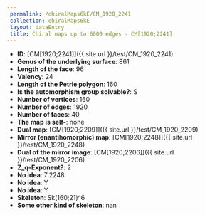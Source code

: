 ```yaml
--- 
 permalink: /chiralMaps6kE/CM_1920_2241 
 collection: chiralMaps6kE
 layout: dataEntry
 title: Chiral maps up to 6000 edges - CM[1920;2241]
---
```


- **ID**: [CM[1920;2241]]({{ site.url }}/test/CM_1920_2241)
- **Genus of the underlying surface**: 861
- **Length of the face**: 96
- **Valency**: 24
- **Length of the Petrie polygon**: 160
- **Is the automorphism group solvable?**: S
- **Number of vertices**: 160
- **Number of edges**: 1920
- **Number of faces**: 40
- **The map is self-**: none
- **Dual map**: [CM[1920;2209]]({{ site.url }}/test/CM_1920_2209)
- **Mirror (enantihomorphic) map**: [CM[1920;2248]]({{ site.url }}/test/CM_1920_2248)
- **Dual of the mirror image**: [CM[1920;2206]]({{ site.url }}/test/CM_1920_2206)
- **Z_q-Exponent?**: 2
- **No idea**:  7:2248
- **No idea**: Y
- **No idea**: Y
- **Skeleton**: Sk(160;21)^6
- **Some other kind of skeleton**: nan
